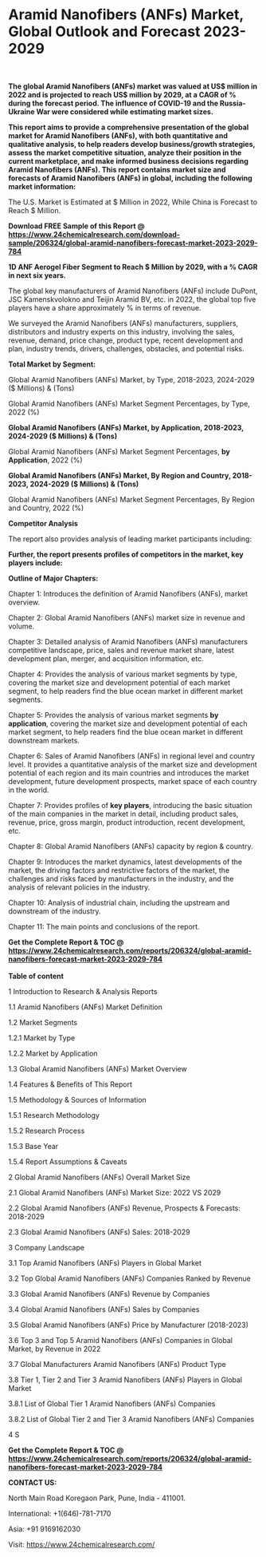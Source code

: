 <h1>Aramid Nanofibers (ANFs) Market, Global Outlook and Forecast 2023-2029</h1><br/><p><strong>The global Aramid Nanofibers (ANFs) market was valued at US$ million in 2022 and is projected to reach US$ million by 2029, at a <strong>CAGR</strong> of % during the forecast period. The influence of COVID-19 and the Russia-Ukraine War were considered while estimating market sizes.</strong></p><p><strong>This report aims to provide a comprehensive presentation of the global market for Aramid Nanofibers (ANFs), with both quantitative and qualitative analysis, to help readers develop business/growth strategies, assess the market competitive situation, analyze their position in the current marketplace, and make informed business decisions regarding Aramid Nanofibers (ANFs). This report contains market size and forecasts of Aramid Nanofibers (ANFs) in global, including the following market information:</strong></p><p>The U.S. Market is Estimated at $ Million in 2022, While China is Forecast to Reach $ Million.</p><div><b>Download FREE Sample of this Report @ <a href="https://www.24chemicalresearch.com/download-sample/206324/global-aramid-nanofibers-forecast-market-2023-2029-784">https://www.24chemicalresearch.com/download-sample/206324/global-aramid-nanofibers-forecast-market-2023-2029-784</a></b></div><p><strong>1D ANF Aerogel Fiber Segment to Reach $ Million by 2029, with a % <strong>CAGR</strong> in next six years.</strong></p><p>
 
 The global key manufacturers of Aramid Nanofibers (ANFs) include DuPont, JSC Kamenskvolokno and Teijin Aramid BV, etc. in 2022, the global top five players have a share approximately % in terms of revenue.</p><p>We surveyed the Aramid Nanofibers (ANFs) manufacturers, suppliers, distributors and industry experts on this industry, involving the sales, revenue, demand, price change, product type, recent development and plan, industry trends, drivers, challenges, obstacles, and potential risks.</p><p><strong>Total Market by Segment:</strong></p><p>Global Aramid Nanofibers (ANFs) Market, by Type, 2018-2023, 2024-2029 ($ Millions) & (Tons)</p><p>Global Aramid Nanofibers (ANFs) Market Segment Percentages, by Type, 2022 (%)</p><p><strong>Global Aramid Nanofibers (ANFs) Market, <strong>by Application</strong>, 2018-2023, 2024-2029 ($ Millions) & (Tons)</strong></p><p>Global Aramid Nanofibers (ANFs) Market Segment Percentages, <strong>by Application</strong>, 2022 (%)</p><p><strong>Global Aramid Nanofibers (ANFs) Market, By Region and Country, 2018-2023, 2024-2029 ($ Millions) & (Tons)</strong></p><p>Global Aramid Nanofibers (ANFs) Market Segment Percentages, By Region and Country, 2022 (%)</p><p><strong>Competitor Analysis</strong></p><p>The report also provides analysis of leading market participants including:</p><p><strong>Further, the report presents profiles of competitors in the market, <strong>key players</strong> include:</strong></p><p><strong>Outline of Major Chapters:</strong></p><p>Chapter 1: Introduces the definition of Aramid Nanofibers (ANFs), market overview.</p><p>Chapter 2: Global Aramid Nanofibers (ANFs) market size in revenue and volume.</p><p>Chapter 3: Detailed analysis of Aramid Nanofibers (ANFs) manufacturers competitive landscape, price, sales and revenue market share, latest development plan, merger, and acquisition information, etc.</p><p>Chapter 4: Provides the analysis of various market segments by type, covering the market size and development potential of each market segment, to help readers find the blue ocean market in different market segments.</p><p>Chapter 5: Provides the analysis of various market segments <strong>by application</strong>, covering the market size and development potential of each market segment, to help readers find the blue ocean market in different downstream markets.</p><p>Chapter 6: Sales of Aramid Nanofibers (ANFs) in regional level and country level. It provides a quantitative analysis of the market size and development potential of each region and its main countries and introduces the market development, future development prospects, market space of each country in the world.</p><p>Chapter 7: Provides profiles of <strong>key players</strong>, introducing the basic situation of the main companies in the market in detail, including product sales, revenue, price, gross margin, product introduction, recent development, etc.</p><p>Chapter 8: Global Aramid Nanofibers (ANFs) capacity by region & country.</p><p>Chapter 9: Introduces the market dynamics, latest developments of the market, the driving factors and restrictive factors of the market, the challenges and risks faced by manufacturers in the industry, and the analysis of relevant policies in the industry.</p><p>Chapter 10: Analysis of industrial chain, including the upstream and downstream of the industry.</p><p>Chapter 11: The main points and conclusions of the report.</p><div><b>Get the Complete Report & TOC @ <a href="https://www.24chemicalresearch.com/reports/206324/global-aramid-nanofibers-forecast-market-2023-2029-784">https://www.24chemicalresearch.com/reports/206324/global-aramid-nanofibers-forecast-market-2023-2029-784</a></b></div><br><b>Table of content</b><p>1 Introduction to Research & Analysis Reports<br />
 
  1.1 Aramid Nanofibers (ANFs) Market Definition<br />
 
  1.2 Market Segments<br />
 
  1.2.1 Market by Type<br />
 
  1.2.2 Market by Application<br />
 
  1.3 Global Aramid Nanofibers (ANFs) Market Overview<br />
 
  1.4 Features & Benefits of This Report<br />
 
  1.5 Methodology & Sources of Information<br />
 
  1.5.1 Research Methodology<br />
 
  1.5.2 Research Process<br />
 
  1.5.3 Base Year<br />
 
  1.5.4 Report Assumptions & Caveats<br />
 
 2 Global Aramid Nanofibers (ANFs) Overall Market Size<br />
 
  2.1 Global Aramid Nanofibers (ANFs) Market Size: 2022 VS 2029<br />
 
  2.2 Global Aramid Nanofibers (ANFs) Revenue, Prospects & Forecasts: 2018-2029<br />
 
  2.3 Global Aramid Nanofibers (ANFs) Sales: 2018-2029<br />
 
 3 Company Landscape<br />
 
  3.1 Top Aramid Nanofibers (ANFs) Players in Global Market<br />
 
  3.2 Top Global Aramid Nanofibers (ANFs) Companies Ranked by Revenue<br />
 
  3.3 Global Aramid Nanofibers (ANFs) Revenue by Companies<br />
 
  3.4 Global Aramid Nanofibers (ANFs) Sales by Companies<br />
 
  3.5 Global Aramid Nanofibers (ANFs) Price by Manufacturer (2018-2023)<br />
 
  3.6 Top 3 and Top 5 Aramid Nanofibers (ANFs) Companies in Global Market, by Revenue in 2022<br />
 
  3.7 Global Manufacturers Aramid Nanofibers (ANFs) Product Type<br />
 
  3.8 Tier 1, Tier 2 and Tier 3 Aramid Nanofibers (ANFs) Players in Global Market<br />
 
  3.8.1 List of Global Tier 1 Aramid Nanofibers (ANFs) Companies<br />
 
  3.8.2 List of Global Tier 2 and Tier 3 Aramid Nanofibers (ANFs) Companies<br />
 
 4 S<br><div><b>Get the Complete Report & TOC @ <a href="https://www.24chemicalresearch.com/reports/206324/global-aramid-nanofibers-forecast-market-2023-2029-784">https://www.24chemicalresearch.com/reports/206324/global-aramid-nanofibers-forecast-market-2023-2029-784</a></b></div></p>
 
 <b>CONTACT US:</b><br>
 
 North Main Road Koregaon Park, Pune, India - 411001.<br/>
 
 International: +1(646)-781-7170<br/>
 
 Asia: +91 9169162030<br/>
 
 Visit: <a href="https://www.24chemicalresearch.com/">https://www.24chemicalresearch.com/</a>
 
 <br>